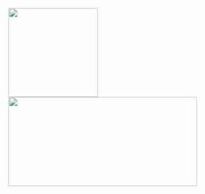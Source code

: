   <p>
<!-- GitHub Stats -->  
<img height="180em" src="https://github-readme-stats.vercel.app/api?username=mirotec&include_all_commits=true&show_icons=true&hide_border=true&count_private=true&theme=react" />
<!-- Most Used Languages -->  
<img height="180em" width="380em" src="https://github-readme-stats.vercel.app/api/top-langs/?username=mirotec&include_all_commits=true&count_private=true&show_icons=true&hide_border=true&layout=compact&&langs_count=8&theme=react"/>  
</p>
